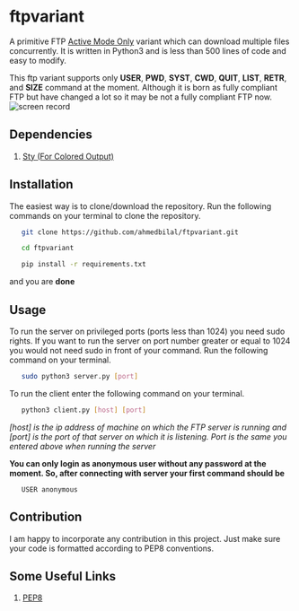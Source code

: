 # ftpvariant
A primitive FTP [Active Mode Only](https://winscp.net/eng/docs/ftp_modes) variant which can download multiple files concurrently.
It is written in Python3 and is less than 500 lines of code and easy to modify.

This ftp variant supports only **USER**,
**PWD**, **SYST**, **CWD**, **QUIT**, **LIST**, **RETR**, and **SIZE** command at the moment. Although it is born as fully
compliant FTP but have changed a lot so it may be not a fully compliant FTP now.
![screen record](https://i.imgur.com/F90EjM3.gif)

## Dependencies
1. [Sty (For Colored Output)](https://pypi.org/project/sty/)

## Installation
The easiest way is to clone/download the repository. Run the following commands on your terminal to clone the repository.

```bash
   git clone https://github.com/ahmedbilal/ftpvariant.git
```
```bash
   cd ftpvariant
```
```bash
   pip install -r requirements.txt
```
and you are **done**

## Usage
To run the server on privileged ports (ports less than 1024) you need sudo rights. If you want to run the server on port number
greater or equal to 1024 you would not need sudo in front of your command. Run the following command on your terminal.

```bash
   sudo python3 server.py [port]
```

To run the client enter the following command on your terminal.

```bash
   python3 client.py [host] [port]
```

*[host] is the ip address of machine on which the FTP server is running and [port] is the port of that server on which it
is listening. Port is the same you entered above when running the server*

**You can only login as anonymous user without any password at the moment. So, after connecting with server your first
command should be**
```ftp
   USER anonymous
```

## Contribution
I am happy to incorporate any contribution in this project. Just make sure your code is formatted according to PEP8 conventions.

## Some Useful Links
1. [PEP8](http://pep8.org)

